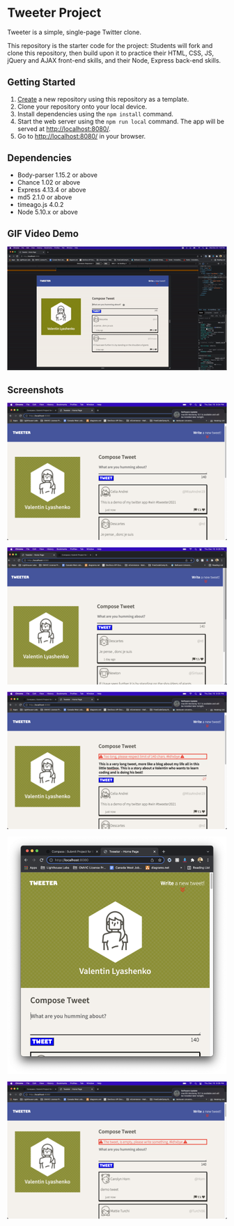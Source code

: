 # Tweeter Project

Tweeter is a simple, single-page Twitter clone.

This repository is the starter code for the project: Students will fork and clone this repository, then build upon it to practice their HTML, CSS, JS, jQuery and AJAX front-end skills, and their Node, Express back-end skills.

## Getting Started

1. [Create](https://docs.github.com/en/repositories/creating-and-managing-repositories/creating-a-repository-from-a-template) a new repository using this repository as a template.
2. Clone your repository onto your local device.
3. Install dependencies using the `npm install` command.
3. Start the web server using the `npm run local` command. The app will be served at <http://localhost:8080/>.
4. Go to <http://localhost:8080/> in your browser.

## Dependencies

- Body-parser 1.15.2 or above
- Chance 1.02 or above
- Express 4.13.4 or above
- md5 2.1.0 or above
- timeago.js 4.0.2
- Node 5.10.x or above

## GIF Video Demo 

!["Video DEMO of tweeter app"](https://github.com/valik94/tweeterV2/blob/master/docs/TweeterDemoVideo.gif)

## Screenshots

!["Screenshot of Demo tweet"](https://github.com/valik94/tweeterV2/blob/master/docs/DemoTweet.png)

!["Screenshot of Landing Page"](https://github.com/valik94/tweeterV2/blob/master/docs/LandingPage.png)

!["Screenshot of Long (over 140chars) error message"](https://github.com/valik94/tweeterV2/blob/master/docs/LongErrorMessage.png)

!["Screenshot of Mobile view design"](https://github.com/valik94/tweeterV2/blob/master/docs/MobileView.png)

!["Screenshot of Short (0 chars) error message"](https://github.com/valik94/tweeterV2/blob/master/docs/ShortErrorMessage.png?raw=true)

